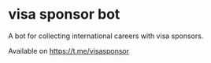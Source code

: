 # visa sponsor bot
A bot for collecting international careers with visa sponsors. 

Available on https://t.me/visasponsor
